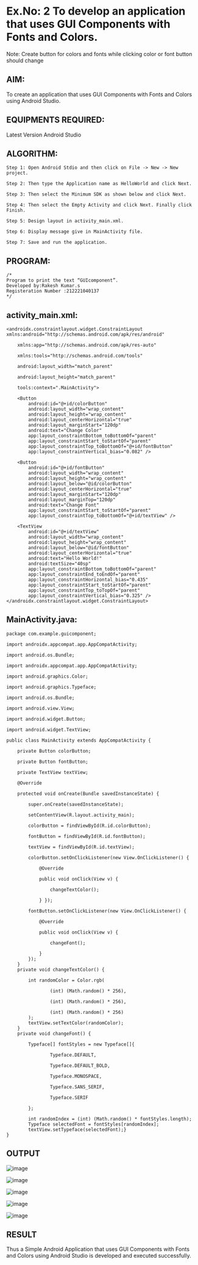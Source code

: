 # Ex.No: 2 To develop an application that uses GUI Components with Fonts and Colors. 
Note: Create button for colors and fonts while clicking color or font button should change 


## AIM:

To create an application that uses GUI Components with Fonts and Colors using Android Studio.

## EQUIPMENTS REQUIRED:

Latest Version Android Studio

## ALGORITHM:
```
Step 1: Open Android Stdio and then click on File -> New -> New project.

Step 2: Then type the Application name as HelloWorld and click Next.

Step 3: Then select the Minimum SDK as shown below and click Next.

Step 4: Then select the Empty Activity and click Next. Finally click Finish.

Step 5: Design layout in activity_main.xml.

Step 6: Display message give in MainActivity file.

Step 7: Save and run the application.
```
## PROGRAM:
```
/*
Program to print the text “GUIcomponent”.
Developed by:Rakesh Kumar.s
Registeration Number :212221040137
*/
```


## activity_main.xml:
```
<androidx.constraintlayout.widget.ConstraintLayout xmlns:android="http://schemas.android.com/apk/res/android"

    xmlns:app="http://schemas.android.com/apk/res-auto"

    xmlns:tools="http://schemas.android.com/tools"

    android:layout_width="match_parent"

    android:layout_height="match_parent"

    tools:context=".MainActivity">

    <Button
        android:id="@+id/colorButton"
        android:layout_width="wrap_content"
        android:layout_height="wrap_content"
        android:layout_centerHorizontal="true"
        android:layout_marginStart="120dp"
        android:text="Change Color"
        app:layout_constraintBottom_toBottomOf="parent"
        app:layout_constraintStart_toStartOf="parent"
        app:layout_constraintTop_toBottomOf="@+id/fontButton"
        app:layout_constraintVertical_bias="0.082" />

    <Button
        android:id="@+id/fontButton"
        android:layout_width="wrap_content"
        android:layout_height="wrap_content"
        android:layout_below="@id/colorButton"
        android:layout_centerHorizontal="true"
        android:layout_marginStart="120dp"
        android:layout_marginTop="120dp"
        android:text="Change Font"
        app:layout_constraintStart_toStartOf="parent"
        app:layout_constraintTop_toBottomOf="@+id/textView" />

    <TextView
        android:id="@+id/textView"
        android:layout_width="wrap_content"
        android:layout_height="wrap_content"
        android:layout_below="@id/fontButton"
        android:layout_centerHorizontal="true"
        android:text="Hello World!"
        android:textSize="40sp"
        app:layout_constraintBottom_toBottomOf="parent"
        app:layout_constraintEnd_toEndOf="parent"
        app:layout_constraintHorizontal_bias="0.435"
        app:layout_constraintStart_toStartOf="parent"
        app:layout_constraintTop_toTopOf="parent"
        app:layout_constraintVertical_bias="0.325" />
</androidx.constraintlayout.widget.ConstraintLayout>

```

## MainActivity.java:
```
package com.example.guicomponent;

import androidx.appcompat.app.AppCompatActivity;

import android.os.Bundle;

import androidx.appcompat.app.AppCompatActivity;

import android.graphics.Color;

import android.graphics.Typeface;

import android.os.Bundle;

import android.view.View;

import android.widget.Button;

import android.widget.TextView;

public class MainActivity extends AppCompatActivity {

    private Button colorButton;

    private Button fontButton;

    private TextView textView;

    @Override

    protected void onCreate(Bundle savedInstanceState) {

        super.onCreate(savedInstanceState);

        setContentView(R.layout.activity_main);

        colorButton = findViewById(R.id.colorButton);

        fontButton = findViewById(R.id.fontButton);

        textView = findViewById(R.id.textView);

        colorButton.setOnClickListener(new View.OnClickListener() {

            @Override

            public void onClick(View v) {

                changeTextColor();

            } });

        fontButton.setOnClickListener(new View.OnClickListener() {

            @Override

            public void onClick(View v) {

                changeFont();

            }
        });
    }
    private void changeTextColor() {

        int randomColor = Color.rgb(

                (int) (Math.random() * 256),

                (int) (Math.random() * 256),

                (int) (Math.random() * 256)
        );
        textView.setTextColor(randomColor);
    }
    private void changeFont() {

        Typeface[] fontStyles = new Typeface[]{

                Typeface.DEFAULT,

                Typeface.DEFAULT_BOLD,

                Typeface.MONOSPACE,

                Typeface.SANS_SERIF,

                Typeface.SERIF

        };

        int randomIndex = (int) (Math.random() * fontStyles.length);
        Typeface selectedFont = fontStyles[randomIndex];
        textView.setTypeface(selectedFont);}
}
```
## OUTPUT
![image](https://github.com/Dhanush12022004/Mobile-Application-Development/assets/128135558/ffc9b8f3-a744-4002-8ba7-1cb9dfd07b40)

![image](https://github.com/Dhanush12022004/Mobile-Application-Development/assets/128135558/206639ee-af70-4329-be43-28a50b2cd815)

![image](https://github.com/Dhanush12022004/Mobile-Application-Development/assets/128135558/3051295c-5565-4fc6-ab6c-33789c62fa52)

![image](https://github.com/Dhanush12022004/Mobile-Application-Development/assets/128135558/140d87e6-578d-4d5c-a36f-13d5e4c3480b)

![image](https://github.com/Dhanush12022004/Mobile-Application-Development/assets/128135558/2dd48402-05a4-45a4-9a30-3c3e0ea211ff)


## RESULT
Thus a Simple Android Application that uses GUI Components with Fonts and Colors using Android Studio is developed and executed successfully.
